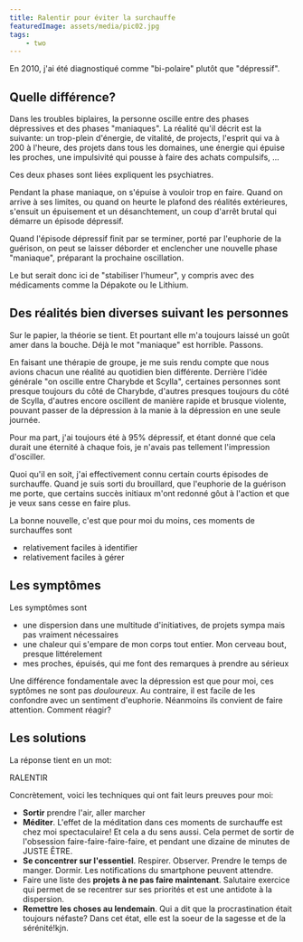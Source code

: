 ```yaml
---
title: Ralentir pour éviter la surchauffe
featuredImage: assets/media/pic02.jpg
tags:
    - two
---
```


En 2010, j'ai été diagnostiqué comme "bi-polaire" plutôt que "dépressif".

## Quelle différence?

Dans les troubles biplaires, la personne oscille entre des phases dépressives
et des phases "maniaques". La réalité qu'il décrit est la suivante:
un trop-plein d'énergie, de vitalité, de projects, l'esprit
qui va à 200 à l'heure, des projets dans tous les domaines,
une énergie qui épuise les proches, une impulsivité qui pousse à faire des achats compulsifs, ...

Ces deux phases sont liées expliquent les psychiatres.

Pendant la phase maniaque, on s'épuise à vouloir trop en faire. Quand on arrive à ses limites,
ou quand on heurte le plafond des réalités extérieures, s'ensuit un épuisement
et un désanchtement, un coup d'arrêt brutal qui démarre un épisode dépressif.

Quand l'épisode dépressif finit par se terminer, porté par l'euphorie de la guérison,
on peut se laisser déborder et enclencher une nouvelle phase "maniaque", préparant la prochaine
oscillation.

Le but serait donc ici de "stabiliser l'humeur", y compris avec des médicaments
comme la Dépakote ou le Lithium.

## Des réalités bien diverses suivant les personnes

Sur le papier, la théorie se tient. Et pourtant elle m'a toujours laissé
un goût amer dans la bouche. Déjà le mot "maniaque" est horrible. Passons.

En faisant une thérapie de groupe, je me suis rendu compte que nous avions chacun
une réalité au quotidien bien différente. Derrière l'idée générale "on oscille entre Charybde et Scylla",
certaines personnes sont presque toujours du côté de Charybde, d'autres presques toujours du côté de Scylla,
d'autres encore oscillent de manière rapide et brusque violente, pouvant passer de la dépression à la manie
à la dépression en une seule journée.

Pour ma part, j'ai toujours été à 95% dépressif, et étant donné que cela durait une éternité
à chaque fois, je n'avais pas tellement l'impression d'osciller.

Quoi qu'il en soit, j'ai effectivement connu certain courts épisodes de surchauffe.
Quand je suis sorti du brouillard, que l'euphorie de la guérison me porte,
que certains succès initiaux m'ont redonné gôut à l'action et que je veux sans cesse en faire plus.

La bonne nouvelle, c'est que pour moi du moins, ces moments de surchauffes sont

- relativement faciles à identifier
- relativement faciles à gérer

## Les symptômes

Les symptômes sont

- une dispersion dans une multitude d'initiatives, de projets sympa mais pas vraiment nécessaires
- une chaleur qui s'empare de mon corps tout entier. Mon cerveau bout, presque littérelement
- mes proches, épuisés, qui me font des remarques à prendre au sérieux

Une différence fondamentale avec la dépression est que pour moi, ces syptômes ne sont pas *douloureux*.
Au contraire, il est facile de les confondre avec un sentiment d'euphorie.
Néanmoins ils convient de faire attention. Comment réagir?

## Les solutions

La réponse tient en un mot:

  RALENTIR
  
Concrètement, voici les techniques qui ont fait leurs preuves pour moi:

- **Sortir** prendre l'air, aller marcher
- **Méditer**. L'effet de la méditation dans ces moments de surchauffe est chez moi spectaculaire! Et cela a du sens aussi. Cela permet de sortir de l'obsession faire-faire-faire-faire, et pendant une dizaine de minutes de JUSTE ÊTRE.
- **Se concentrer sur l'essentiel**. Respirer. Observer. Prendre le temps de manger. Dormir. Les notifications du smartphone peuvent attendre.
- Faire une liste des **projets à ne pas faire maintenant**. Salutaire exercice qui permet de se recentrer sur ses priorités et est une antidote à la dispersion.
- **Remettre les choses au lendemain**. Qui a dit que la procrastination était toujours  néfaste? Dans cet état, elle est la soeur de la sagesse et de la sérénité!kjn.
